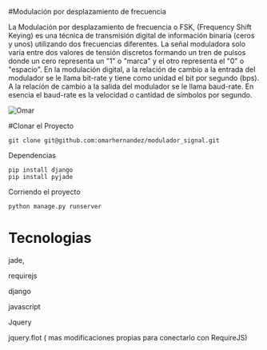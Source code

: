 #Modulación por desplazamiento de frecuencia


La Modulación por desplazamiento de frecuencia o FSK, (Frequency Shift Keying) es una técnica de transmisión digital de información binaria (ceros y unos) utilizando dos frecuencias diferentes. La señal moduladora solo varía entre dos valores de tensión discretos formando un tren de pulsos donde un cero representa un "1" o "marca" y el otro representa el "0" o "espacio".
En la modulación digital, a la relación de cambio a la entrada del modulador se le llama bit-rate y tiene como unidad el bit por segundo (bps).
A la relación de cambio a la salida del modulador se le llama baud-rate. En esencia el baud-rate es la velocidad o cantidad de símbolos por segundo.

![Omar](http://bindsme.com/files/fsk.png+)


#Clonar el Proyecto


	git clone git@github.com:omarhernandez/modulador_signal.git


Dependencias

	pip install django
	pip install pyjade



Corriendo el proyecto


	python manage.py runserver



Tecnologias
============

jade,

requirejs

django

javascript 

Jquery

jquery.flot ( mas modificaciones propias para conectarlo con RequireJS)

